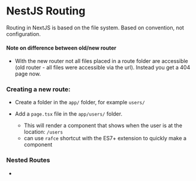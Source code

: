 # NestJS Routing

Routing in NextJS is based on the file system.
Based on convention, not configuration.

#### Note on difference between old/new router

- With the new router not all files placed in a route folder are accessible (old router - all files were accessible via the url). Instead you get a 404 page now.

### Creating a new route:

- Create a folder in the `app/` folder, for example `users/`
- Add a `page.tsx` file in the `app/users/` folder.

  - This will render a component that shows when the user is at the location: `/users`
  - can use `rafce` shortcut with the ES7+ extension to quickly make a component

### Nested Routes

-
